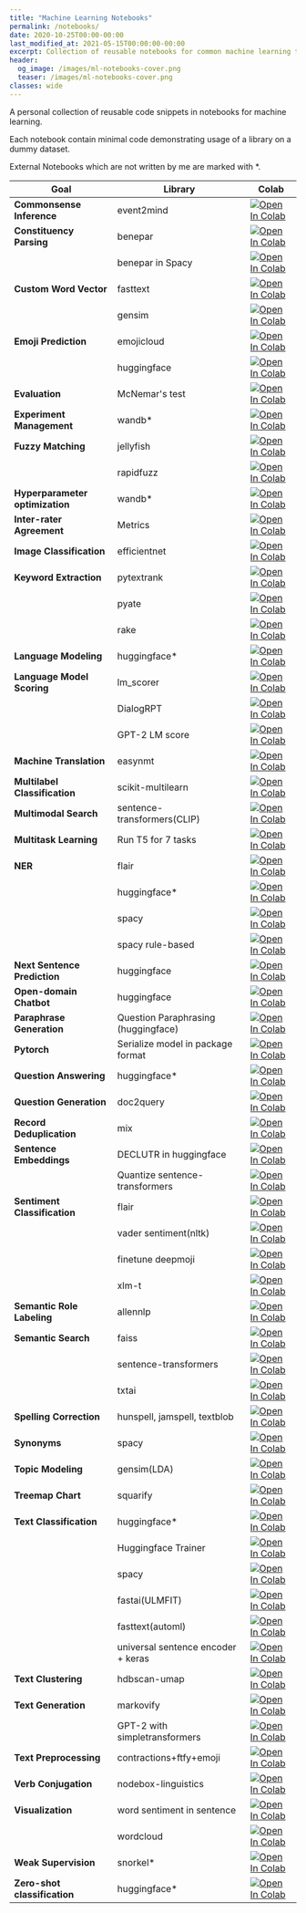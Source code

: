 ```yaml
---
title: "Machine Learning Notebooks"
permalink: /notebooks/
date: 2020-10-25T00:00-00:00
last_modified_at: 2021-05-15T00:00:00-00:00
excerpt: Collection of reusable notebooks for common machine learning tasks
header:
  og_image: /images/ml-notebooks-cover.png
  teaser: /images/ml-notebooks-cover.png
classes: wide
---
```


A personal collection of reusable code snippets in notebooks for machine learning.

Each notebook contain minimal code demonstrating usage of a library on a dummy dataset.

External Notebooks which are not written by me are marked with \*.

| Goal                            | Library                             | Colab                                                                                                                                                                                                             |
| ------------------------------- | ----------------------------------- | ----------------------------------------------------------------------------------------------------------------------------------------------------------------------------------------------------------------- |
| **Commonsense Inference**       | event2mind                          | [![Open In Colab](https://colab.research.google.com/assets/colab-badge.svg)](https://colab.research.google.com/drive/1xm1YHmq9akYeZR2_mOmBZb0xpCG63v7o?usp=sharing)                                               |
| **Constituency Parsing**        | benepar                             | [![Open In Colab](https://colab.research.google.com/assets/colab-badge.svg)](https://colab.research.google.com/drive/1Fxqq9OmIgPVT4xQJBT6E1siQtpvc_MV8?usp=sharing)                                               |
|                                 | benepar in Spacy                    | [![Open In Colab](https://colab.research.google.com/assets/colab-badge.svg)](https://colab.research.google.com/drive/13xv4L9B9gNQ0wCPB7T0T1xRzH71sTrMg?usp=sharing)                                               |
| **Custom Word Vector**          | fasttext                            | [![Open In Colab](https://colab.research.google.com/assets/colab-badge.svg)](https://colab.research.google.com/drive/12fhA0DCHhmYBOeFRvA15bNZKwTkIBvkH?usp=sharing)                                               |
|                                 | gensim                              | [![Open In Colab](https://colab.research.google.com/assets/colab-badge.svg)](https://colab.research.google.com/drive/1CEZOlhhDsKOvOrJaVHknzNOoWlAii7ug?usp=sharing)                                               |
| **Emoji Prediction**            | emojicloud                          | [![Open In Colab](https://colab.research.google.com/assets/colab-badge.svg)](https://colab.research.google.com/drive/1uNQY_ewQT1D-iP0ZOLaD9H0bFXGNMzhb?authuser=3#scrollTo=UJWyzxZD0J9b)                          |
|                                 | huggingface                         | [![Open In Colab](https://colab.research.google.com/assets/colab-badge.svg)](https://colab.research.google.com/drive/1pjgechD9jtVJLAG7W6PmgiAYrs2uFSLJ?usp=sharing)                                               |
| **Evaluation**                  | McNemar's test                      | [![Open In Colab](https://colab.research.google.com/assets/colab-badge.svg)](https://colab.research.google.com/drive/1sxIidvIKHs8EFMQ1D7IAwFNkS-IezUbq?usp=sharing)                                               |
| **Experiment Management**       | wandb\*                             | [![Open In Colab](https://colab.research.google.com/assets/colab-badge.svg)](<https://colab.research.google.com/github/wandb/examples/blob/master/colabs/wandb-log/Log_(Almost)_Anything_with_W%26B_Media.ipynb>) |
| **Fuzzy Matching**              | jellyfish                           | [![Open In Colab](https://colab.research.google.com/assets/colab-badge.svg)](https://colab.research.google.com/drive/1GbxZk_R9w5oDojn0ynU-rPM-_hWvPyTh?usp=sharing)                                               |
|                                 | rapidfuzz                           | [![Open In Colab](https://colab.research.google.com/assets/colab-badge.svg)](https://colab.research.google.com/drive/1NrzDsNKyCQfKcxZh_fo4vc1PB-9vBzdg?usp=sharing)                                               |
| **Hyperparameter optimization** | wandb\*                             | [![Open In Colab](https://colab.research.google.com/assets/colab-badge.svg)](https://colab.research.google.com/drive/16d1uctGaw2y9KhGBlINNTsWpmlXdJwRW?usp=sharing)                                               |
| **Inter-rater Agreement**       | Metrics                             | [![Open In Colab](https://colab.research.google.com/assets/colab-badge.svg)](https://colab.research.google.com/drive/1XILo_BxEjyqniYdAC25-90UT36e2AQrf?usp=sharing)                                               |
| **Image Classification**        | efficientnet                        | [![Open In Colab](https://colab.research.google.com/assets/colab-badge.svg)](https://colab.research.google.com/drive/1KTqKZnoJV5TESmEJhKDPD9Wz9dJmJurk?usp=sharing)                                               |
| **Keyword Extraction**          | pytextrank                          | [![Open In Colab](https://colab.research.google.com/assets/colab-badge.svg)](https://colab.research.google.com/drive/1-mbQ75Zgu0Qt8MI_NOI9vLyXZsw4hiF9?usp=sharing)                                               |
|                                 | pyate                               | [![Open In Colab](https://colab.research.google.com/assets/colab-badge.svg)](https://colab.research.google.com/drive/1s9Qel1SGNeLazWjPc24NMmSVA2hv1CZV?usp=sharing)                                               |
|                                 | rake                                | [![Open In Colab](https://colab.research.google.com/assets/colab-badge.svg)](https://colab.research.google.com/drive/1OV_o9qTzifhNHKZufhW5Jv53aPGHL5NB?usp=sharing)                                               |
| **Language Modeling**           | huggingface\*                       | [![Open In Colab](https://colab.research.google.com/assets/colab-badge.svg)](https://colab.research.google.com/github/huggingface/notebooks/blob/master/examples/language_modeling.ipynb)                         |
| **Language Model Scoring**      | lm_scorer                           | [![Open In Colab](https://colab.research.google.com/assets/colab-badge.svg)](https://colab.research.google.com/drive/16c6aYy6qHQ43aKN4V1vee3WNq_tjMgkp?usp=sharing)                                               |
|                                 | DialogRPT                           | [![Open In Colab](https://colab.research.google.com/assets/colab-badge.svg)](https://colab.research.google.com/drive/1syAJZIj6sp97zTRoAvDf3Lp64y907xvy?usp=sharing)                                               |
|                                 | GPT-2 LM score                      | [![Open In Colab](https://colab.research.google.com/assets/colab-badge.svg)](https://colab.research.google.com/drive/1k8d6b3IzpMkY-pU8ngwLG2xzIKL1QijB?usp=sharing)                                               |
| **Machine Translation**         | easynmt                             | [![Open In Colab](https://colab.research.google.com/assets/colab-badge.svg)](https://colab.research.google.com/drive/1X47vgSiOphpxS5w_LPtjQgJmiSTNfRNC?usp=sharing)                                               |
| **Multilabel Classification**   | scikit-multilearn                   | [![Open In Colab](https://colab.research.google.com/assets/colab-badge.svg)](https://colab.research.google.com/drive/1lJiPPqL-X8-I_AAz1jyDkQP1m8TfE7nI?usp=sharing)                                               |
| **Multimodal Search**           | sentence-transformers(CLIP)         | [![Open In Colab](https://colab.research.google.com/assets/colab-badge.svg)](https://colab.research.google.com/drive/16OdADinjAg3w3ceZy3-cOR9A-5ZW9BYr)                                                           |
| **Multitask Learning**          | Run T5 for 7 tasks                  | [![Open In Colab](https://colab.research.google.com/assets/colab-badge.svg)](https://colab.research.google.com/drive/1rr4V0uDnt8unO_iOAWmGGQKuV7XyzhMB?usp=sharing)                                               |
| **NER**                         | flair                               | [![Open In Colab](https://colab.research.google.com/assets/colab-badge.svg)](https://colab.research.google.com/drive/1arZ-VEraMNo3b8Rks266coyP5O58vVvn?usp=sharing)                                               |
|                                 | huggingface\*                       | [![Open In Colab](https://colab.research.google.com/assets/colab-badge.svg)](https://colab.research.google.com/github/huggingface/notebooks/blob/master/examples/token_classification.ipynb)                      |
|                                 | spacy                               | [![Open In Colab](https://colab.research.google.com/assets/colab-badge.svg)](https://colab.research.google.com/drive/19uSXOPY9b5XVaj63I5Bzx64Da1iwnakO?usp=sharing)                                               |
|                                 | spacy rule-based                    | [![Open In Colab](https://colab.research.google.com/assets/colab-badge.svg)](https://colab.research.google.com/drive/1IkzNZw9NsseveLDJ6P_wQ5dg9igdZKij?usp=sharing)                                               |
| **Next Sentence Prediction**    | huggingface                         | [![Open In Colab](https://colab.research.google.com/assets/colab-badge.svg)](https://colab.research.google.com/drive/1wYE1-jNZu3qZREE4TUNZ1TsAq1-KrVIh?usp=sharing)                                               |
| **Open-domain Chatbot**         | huggingface                         | [![Open In Colab](https://colab.research.google.com/assets/colab-badge.svg)](https://colab.research.google.com/drive/1-boriQIAJT-VokCywnVMtq8lZU1ElyqV?usp=sharing)                                               |
| **Paraphrase Generation**       | Question Paraphrasing (huggingface) | [![Open In Colab](https://colab.research.google.com/assets/colab-badge.svg)](https://colab.research.google.com/drive/1Bx94EOIK4HlAfti0L-isj98Spb9sgrXk?usp=sharing)                                               |
| **Pytorch**                     | Serialize model in package format   | [![Open In Colab](https://colab.research.google.com/assets/colab-badge.svg)](https://colab.research.google.com/drive/1tvLmy5N0hfM_YFCzRLT2pN1hIJLoQruk?usp=sharing)                                               |
| **Question Answering**          | huggingface\*                       | [![Open In Colab](https://colab.research.google.com/assets/colab-badge.svg)](https://colab.research.google.com/github/huggingface/notebooks/blob/master/examples/question_answering.ipynb)                        |
| **Question Generation**         | doc2query                           | [![Open In Colab](https://colab.research.google.com/assets/colab-badge.svg)](https://colab.research.google.com/drive/1_-xghReObUfx1Xr8QG0-LKTYdrWlO87P?usp=sharing)                                               |
| **Record Deduplication**        | mix                                 | [![Open In Colab](https://colab.research.google.com/assets/colab-badge.svg)](https://colab.research.google.com/github/vintasoftware/deduplication-slides/blob/master/slides.ipynb)                                |
| **Sentence Embeddings**         | DECLUTR in huggingface              | [![Open In Colab](https://colab.research.google.com/assets/colab-badge.svg)](https://colab.research.google.com/drive/10ZPnVQ61F5JlK3s64NIa2XkiGh70QZFU?usp=sharing)                                               |
|                                 | Quantize sentence-transformers      | [![Open In Colab](https://colab.research.google.com/assets/colab-badge.svg)](https://colab.research.google.com/drive/1yKGNqiANjsyxkoADc9TqL3oCCAuXy0f2?usp=sharing)                                               |
| **Sentiment Classification**    | flair                               | [![Open In Colab](https://colab.research.google.com/assets/colab-badge.svg)](https://colab.research.google.com/drive/1NqZKxpFWM3XF_mi0twJHHW5dDHBzeIzh?usp=sharing)                                               |
|                                 | vader sentiment(nltk)               | [![Open In Colab](https://colab.research.google.com/assets/colab-badge.svg)](https://colab.research.google.com/drive/1WFo627ZtU8GZTRcelvLsTAVRWdizxZ9h?usp=sharing)                                               |
|                                 | finetune deepmoji                   | [![Open In Colab](https://colab.research.google.com/assets/colab-badge.svg)](https://colab.research.google.com/drive/1-Ua8QzMXt1v5UwAB3a9SBdk_lNLAfpMS?usp=sharing)                                               |
|                                 | xlm-t                               | [![Open In Colab](https://colab.research.google.com/assets/colab-badge.svg)](https://colab.research.google.com/drive/1zZbuX1yPUNWoqtTXBd8v0miKz-87ajC8?usp=sharing)                                               |
| **Semantic Role Labeling**      | allennlp                            | [![Open In Colab](https://colab.research.google.com/assets/colab-badge.svg)](https://colab.research.google.com/drive/1CkgMLPC1Gz6FYnkAySzmWy_Xw1aaluTK?usp=sharing)                                               |
| **Semantic Search**             | faiss                               | [![Open In Colab](https://colab.research.google.com/assets/colab-badge.svg)](https://colab.research.google.com/drive/1MSrwFndb62j87-00Rk4s9TQEXjgAWHLw?usp=sharing)                                               |
|                                 | sentence-transformers               | [![Open In Colab](https://colab.research.google.com/assets/colab-badge.svg)](https://colab.research.google.com/drive/12hfBveGHRsxhPIUMmJYrll2lFU4fOX06)                                                           |
|                                 | txtai                               | [![Open In Colab](https://colab.research.google.com/assets/colab-badge.svg)](https://colab.research.google.com/drive/1MiqtMLo2T86QFo1UN9EXF_C-nPDrECfG?usp=sharing)                                               |
| **Spelling Correction**         | hunspell, jamspell, textblob        | [![Open In Colab](https://colab.research.google.com/assets/colab-badge.svg)](https://colab.research.google.com/drive/1H2dFeW6oDBfNXPPzE06UgfCk0YOacPw1?usp=sharing)                                               |
| **Synonyms**                    | spacy                               | [![Open In Colab](https://colab.research.google.com/assets/colab-badge.svg)](https://colab.research.google.com/drive/1wtA5ufX7zSQAlxiQQbsUvhKPhhpHMjAv?usp=sharing)                                               |
| **Topic Modeling**              | gensim(LDA)                         | [![Open In Colab](https://colab.research.google.com/assets/colab-badge.svg)](https://colab.research.google.com/drive/1JZlsdCKfDZYlPav8eVNZ7m8TFlPuAxKH?usp=sharing)                                               |
| **Treemap Chart**               | squarify                            | [![Open In Colab](https://colab.research.google.com/assets/colab-badge.svg)](https://colab.research.google.com/drive/1PX2aaQjjJ6-CBPz-QYL8DipyoI6POu9U?usp=sharing)                                               |
| **Text Classification**         | huggingface\*                       | [![Open In Colab](https://colab.research.google.com/assets/colab-badge.svg)](https://colab.research.google.com/github/huggingface/notebooks/blob/master/examples/text_classification.ipynb#scrollTo=uNx5pyRlIrJh) |
|                                 | Huggingface Trainer                 | [![Open In Colab](https://colab.research.google.com/assets/colab-badge.svg)](https://colab.research.google.com/drive/1Dnh9NAu1B5tqKU59nK2lvABWShLUGFNS?usp=sharing)                                               |
|                                 | spacy                               | [![Open In Colab](https://colab.research.google.com/assets/colab-badge.svg)](https://colab.research.google.com/drive/1HiAvOOTjOHWD7tI2-Fu2RoizAdWiEvF0?usp=sharing)                                               |
|                                 | fastai(ULMFIT)                      | [![Open In Colab](https://colab.research.google.com/assets/colab-badge.svg)](https://colab.research.google.com/drive/19M536O5kCxYGte22z-TbuZ6UWjBbtoAT?usp=sharing)                                               |
|                                 | fasttext(automl)                    | [![Open In Colab](https://colab.research.google.com/assets/colab-badge.svg)](https://colab.research.google.com/drive/1IcOdehbHLL3IzXunNAGQCwa-yR1zxmXG?usp=sharing)                                               |
|                                 | universal sentence encoder + keras  | [![Open In Colab](https://colab.research.google.com/assets/colab-badge.svg)](https://colab.research.google.com/drive/1g9B1QNSXp1Pfcl4xx8RuMmDw1bQfhZSD?usp=sharing)                                               |
| **Text Clustering**             | hdbscan-umap                        | [![Open In Colab](https://colab.research.google.com/assets/colab-badge.svg)](https://colab.research.google.com/drive/12qVLRqhZmUAVuEguy_Tq-6MmziwizlLz#scrollTo=m-ufOolpvuEw)                                     |
| **Text Generation**             | markovify                           | [![Open In Colab](https://colab.research.google.com/assets/colab-badge.svg)](https://colab.research.google.com/drive/1YOdecQEQXJA7Ig3fw9_Lh5wsBpNDClQ1?usp=sharing)                                               |
|                                 | GPT-2 with simpletransformers       | [![Open In Colab](https://colab.research.google.com/assets/colab-badge.svg)](https://colab.research.google.com/drive/1YBR4Dk5otMuq9uQ_xwFWpe4A8hRFWR5A?usp=sharing)                                               |
| **Text Preprocessing**          | contractions+ftfy+emoji             | [![Open In Colab](https://colab.research.google.com/assets/colab-badge.svg)](https://colab.research.google.com/drive/1ZVfQR_dFPgVTwzMjBW2-TPDnW28t3gLd?usp=sharing)                                               |
| **Verb Conjugation**            | nodebox-linguistics                 | [![Open In Colab](https://colab.research.google.com/assets/colab-badge.svg)](https://colab.research.google.com/drive/1xRqcktXcmJgFe8gWkEgaVwqKYCGUzXvN?usp=sharing)                                               |
| **Visualization**               | word sentiment in sentence          | [![Open In Colab](https://colab.research.google.com/assets/colab-badge.svg)](https://colab.research.google.com/drive/18raSBQHKKczIOznC77RwkE37wb5dIXpA?usp=sharing)                                               |
|                                 | wordcloud                           | [![Open In Colab](https://colab.research.google.com/assets/colab-badge.svg)](https://colab.research.google.com/drive/15N5jTakPvI_VhQbcrB_FJWil0GMyyFSQ?usp=sharing)                                               |
| **Weak Supervision**            | snorkel\*                           | [![Open In Colab](https://colab.research.google.com/assets/colab-badge.svg)](https://colab.research.google.com/drive/158vbUGgEaJDiwhDvKYbxlLKkVqA0bT6B?usp=sharing)                                               |
| **Zero-shot classification**    | huggingface\*                       | [![Open In Colab](https://colab.research.google.com/assets/colab-badge.svg)](https://colab.research.google.com/drive/1mjBjd0cR8G57ZpsnFCS3ngGyo5nCa9ya?usp=sharing)                                               |
